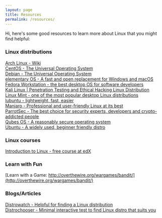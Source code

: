 ```yaml
---
layout: page
title: Resources
permalink: /resources/
---
```

Hi, here's some good resources to learn more about Linux that you might find helpful:

### Linux distributions
[Arch Linux - Wiki][arch]  
[CentOS - The Universal Operating System][centos]  
[Debian - The Universal Operating System][debian]  
[elementary OS - A fast and open replacement for Windows and macOS][elementary]  
[Fedora Workstation - the best desktop OS for software developers][fedora]  
[Kali Linux | Penetration Testing and Ethical Hacking Linux Distribution][kali]  
[Linux Mint - one of the most popular desktop Linux distributions][mint]  
[lubuntu - lightweight, fast, easier][lubuntu]  
[Manjaro - Professional and user-friendly Linux at its best][manjaro]  
[ParrotSec - The best choice for security experts, developers and crypto-addicted people][parrot]  
[Qubes OS - A reasonably secure operating system][qubes]  
[Ubuntu - A widely used, beginner friendly distro][ubuntu]  

### Linux courses
[Introduction to Linux - free course at edX][linux_course_edx]

### Learn with Fun
[Learn with a Game:     http://overthewire.org/wargames/bandit/](http://overthewire.org/wargames/bandit/)

### Blogs/Articles
[Distrowatch - Helpful for finding a Linux distribution][distwatch]  
[Distrochooser - Minimal interactive test to find Linux distro that suits you][distrochooser]

[distwatch]:  https://www.distrowatch.com
[ubuntu]:     https://www.ubuntu.com
[arch]:       https://wiki.archlinux.org
[fedora]:     https://getfedora.org
[mint]:       https://www.linuxmint.com
[manjaro]:    https://manjaro.org
[debian]:     https://www.debian.org
[elementary]: https://elementary.io
[linux_course_edx]: https://www.edx.org/course/introduction-to-linux
[lubuntu]: https://lubuntu.net
[centos]: https://www.centos.org/
[kali]: https://www.kali.org/
[distrochooser]: https://distrochooser.de/en
[parrot]: https://parrotsec.org/
[qubes]: https://www.qubes-os.org/
